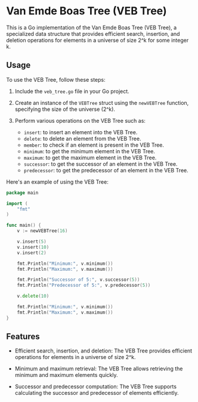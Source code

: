 # Van Emde Boas Tree (VEB Tree)

This is a Go implementation of the Van Emde Boas Tree (VEB Tree), a specialized data structure that provides efficient search, insertion, and deletion operations for elements in a universe of size 2^k for some integer k.

## Usage

To use the VEB Tree, follow these steps:

1. Include the `veb_tree.go` file in your Go project.

2. Create an instance of the `VEBTree` struct using the `newVEBTree` function, specifying the size of the universe (2^k).

3. Perform various operations on the VEB Tree such as:
   - `insert`: to insert an element into the VEB Tree.
   - `delete`: to delete an element from the VEB Tree.
   - `member`: to check if an element is present in the VEB Tree.
   - `minimum`: to get the minimum element in the VEB Tree.
   - `maximum`: to get the maximum element in the VEB Tree.
   - `successor`: to get the successor of an element in the VEB Tree.
   - `predecessor`: to get the predecessor of an element in the VEB Tree.

Here's an example of using the VEB Tree:

```go
package main

import (
	"fmt"
)

func main() {
	v := newVEBTree(16)

	v.insert(5)
	v.insert(10)
	v.insert(2)

	fmt.Println("Minimum:", v.minimum())
	fmt.Println("Maximum:", v.maximum())

	fmt.Println("Successor of 5:", v.successor(5))
	fmt.Println("Predecessor of 5:", v.predecessor(5))

	v.delete(10)

	fmt.Println("Minimum:", v.minimum())
	fmt.Println("Maximum:", v.maximum())
}
```

## Features

- Efficient search, insertion, and deletion: The VEB Tree provides efficient operations for elements in a universe of size 2^k.

- Minimum and maximum retrieval: The VEB Tree allows retrieving the minimum and maximum elements quickly.

- Successor and predecessor computation: The VEB Tree supports calculating the successor and predecessor of elements efficiently.
